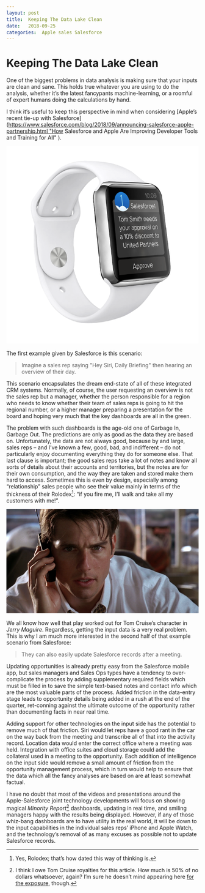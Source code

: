```yaml
---
layout: post
title:  Keeping The Data Lake Clean 
date:   2018-09-25 
categories:  Apple sales Salesforce 
---
```


# Keeping The Data Lake Clean


One of the biggest problems in data analysis is making sure that your inputs are clean and sane. This holds true whatever you are using to do the analysis, whether it’s the latest fancypants machine-learning, or a roomful of expert humans doing the calculations by hand.

I think it’s useful to keep this perspective in mind when considering [Apple’s recent tie-up with Salesforce](https://www.salesforce.com/blog/2018/09/announcing-salesforce-apple-partnership.html "How Salesforce and Apple Are Improving Developer Tools and Training for All" ). 

![](/images/unknown_filename.204.png)

The first example given by Salesforce is this scenario:

> Imagine a sales rep saying "Hey Siri, Daily Briefing" then hearing an overview of their day.

This scenario encapsulates the dream end-state of all of these integrated CRM systems. Normally, of course, the user requesting an overview is not the sales rep but a manager, whether the person responsible for a region who needs to know whether their team of sales reps is going to hit the regional number, or a higher manager preparing a presentation for the board and hoping very much that the key dashboards are all in the green. 

The problem with such dashboards is the age-old one of Garbage In, Garbage Out. The predictions are only as good as the data they are based on. Unfortunately, the data are not always good, because by and large, sales reps – and I’ve known a few, good, bad, and indifferent – do not particularly enjoy documenting everything they do for someone else. That last clause is important; the good sales reps take a lot of notes and know all sorts of details about their accounts and territories, but the notes are for their own consumption, and the way they are taken and stored make them hard to access. Sometimes this is even by design, especially among “relationship” sales people who see their value mainly in terms of the thickness of their Rolodex[^1]: “if you fire me, I’ll walk and take all my customers with me!”.

![](/images/unknown_filename.203.png)

We all know how well that play worked out for Tom Cruise’s character in *Jerry Maguire*. Regardless, getting the input data is a very real problem. This is why I am much more interested in the second half of that example scenario from Salesforce:

> They can also easily update Salesforce records after a meeting.

Updating opportunities is already pretty easy from the Salesforce mobile app, but sales managers and Sales Ops types have a tendency to over-complicate the process by adding supplementary required fields which must be filled in to save the simple text-based notes and contact info which are the most valuable parts of the process. Added friction in the data-entry stage leads to opportunity details being added in a rush at the end of the quarter, ret-conning against the ultimate outcome of the opportunity rather than documenting facts in near real time.

Adding support for other technologies on the input side has the potential to remove much of that friction. Siri would let reps have a good rant in the car on the way back from the meeting and transcribe all of that into the activity record. Location data would enter the correct office where a meeting was held. Integration with office suites and cloud storage could add the collateral used in a meeting to the opportunity. Each addition of intelligence on the input side would remove a small amount of friction from the opportunity management process, which in turn would help to ensure that the data which all the fancy analyses are based on are at least somewhat factual.

I have no doubt that most of the videos and presentations around the Apple-Salesforce joint technology developments will focus on showing magical *Minority Report*[^2] dashboards, updating in real time, and smiling managers happy with the results being displayed. However, if any of those whiz-bang dashboards are to have utility in the real world, it will be down to the input capabilities in the individual sales reps’ iPhone and Apple Watch, and the technology’s removal of as many excuses as possible not to update Salesforce records.

[^1]: Yes, Rolodex; that’s how dated this way of thinking is.

[^2]: I think I owe Tom Cruise royalties for this article. How much is 50% of no dollars whatsoever, again? I’m sure he doesn’t mind appearing here [for the exposure](https://twitter.com/forexposure_txt), though.

